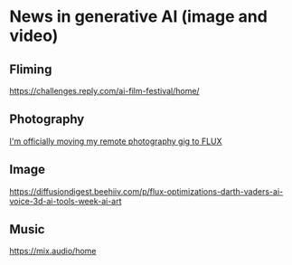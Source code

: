 # News in generative AI (image and video)

## Fliming 
https://challenges.reply.com/ai-film-festival/home/

## Photography
[I'm officially moving my remote photography gig to FLUX](https://www.reddit.com/r/StableDiffusion/comments/1fdsuyb/im_officially_moving_my_remote_photography_gig_to/?utm_source=diffusiondigest.beehiiv.com&utm_medium=referral&utm_campaign=flux-optimizations-darth-vader-s-ai-voice-3d-ai-tools-this-week-in-ai-art)

## Image 
https://diffusiondigest.beehiiv.com/p/flux-optimizations-darth-vaders-ai-voice-3d-ai-tools-week-ai-art

## Music 
https://mix.audio/home
